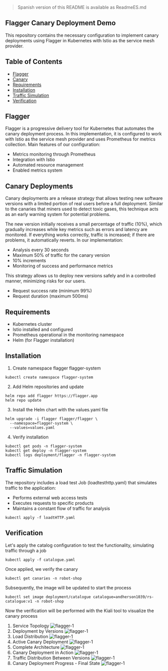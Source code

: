 > Spanish version of this README is available as ReadmeES.md

## Flagger Canary Deployment Demo
This repository contains the necessary configuration to implement canary deployments using Flagger in Kubernetes with Istio as the service mesh provider.

## Table of Contents
* [Flagger](#item1)
* [Canary](#item2)
* [Requirements](#item3)
* [Installation](#item4)
* [Traffic Simulation](#item5)
* [Verification](#item6)

<a name="item1"></a>
## Flagger
Flagger is a progressive delivery tool for Kubernetes that automates the canary deployment process. In this implementation, it is configured to work with Istio as the service mesh provider and uses Prometheus for metrics collection.
Main features of our configuration:

- Metrics monitoring through Prometheus
- Integration with Istio
- Automated resource management
- Enabled metrics system

<a name="item2"></a>
## Canary Deployments
Canary deployments are a release strategy that allows testing new software versions with a limited portion of real users before a full deployment. Similar to the canaries that miners used to detect toxic gases, this technique acts as an early warning system for potential problems.

The new version initially receives a small percentage of traffic (10%), which gradually increases while key metrics such as errors and latency are monitored. If everything works correctly, traffic is increased; if there are problems, it automatically reverts.
In our implementation:

- Analysis every 30 seconds
- Maximum 50% of traffic for the canary version
- 10% increments
- Monitoring of success and performance metrics

This strategy allows us to deploy new versions safely and in a controlled manner, minimizing risks for our users.

- Request success rate (minimum 99%)
- Request duration (maximum 500ms)

<a name="item3"></a>
## Requirements

- Kubernetes cluster
- Istio installed and configured
- Prometheus operational in the monitoring namespace
- Helm (for Flagger installation)

<a name="item4"></a>
## Installation

1. Create namespace flagger flagger-system
```
kubectl create namespace flagger-system
```
2. Add Helm repositories and update
```
helm repo add flagger https://flagger.app
helm repo update
```
3. Install the Helm chart with the values.yaml file
```
helm upgrade -i flagger flagger/flagger \
  --namespace=flagger-system \
  --values=values.yaml
```
4. Verify installation
```
kubectl get pods -n flagger-system
kubectl get deploy -n flagger-system
kubectl logs deployment/flagger -n flagger-system
```

<a name="item5"></a>
## Traffic Simulation

The repository includes a load test Job (loadtesthttp.yaml) that simulates traffic to the application:

- Performs external web access tests
- Executes requests to specific products
- Maintains a constant flow of traffic for analysis

```
kubectl apply -f loadtHTTP.yaml
```

<a name="item6"></a>
## Verification

Let's apply the catalog configuration to test the functionality, simulating traffic through a job
```
kubectl apply -f catalogue.yaml
```
Once applied, we verify the canary
```
kubectl get canaries -n robot-shop
```
Subsequently, the image will be updated to start the process
```
kubectl set image deployment/catalogue catalogue=andherson1039/rs-catalogue:v1 -n robot-shop
```

Now the verification will be performed with the Kiali tool to visualize the canary process

1. Service Topology
![flagger-1](https://github.com/Andherson333333/robot-shop/blob/master/image/robot-shop-flagger-1.png)
2. Deployment by Versions
![flagger-1](https://github.com/Andherson333333/robot-shop/blob/master/image/robot-shop-flagger-2.png)
3. Load Distribution
![flagger-1](https://github.com/Andherson333333/robot-shop/blob/master/image/robot-shop-flagger-3.png)
4. Active Canary Deployment
![flagger-1](https://github.com/Andherson333333/robot-shop/blob/master/image/robot-shop-flagger-4.png)
5. Complete Architecture
![flagger-1](https://github.com/Andherson333333/robot-shop/blob/master/image/robot-shop-flagger-5.png)
6. Canary Deployment in Action
![flagger-1](https://github.com/Andherson333333/robot-shop/blob/master/image/robot-shop-flagger-6.png)
7. Traffic Distribution Between Versions
![flagger-1](https://github.com/Andherson333333/robot-shop/blob/master/image/robot-shop-flagger-7.png)
8. Canary Deployment Progress - Final State
![flagger-1](https://github.com/Andherson333333/robot-shop/blob/master/image/robot-shop-flagger-8.png)
